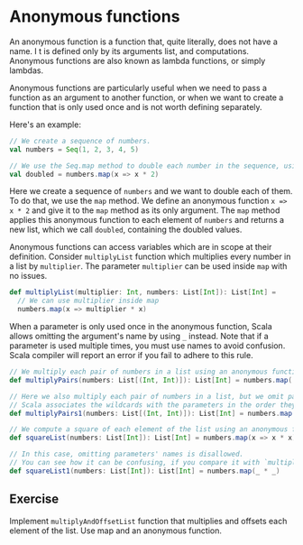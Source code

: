# Anonymous functions

An anonymous function is a function that, quite literally, does not have a name. I
t is defined only by its arguments list, and computations. 
Anonymous functions are also known as lambda functions, or simply lambdas.

Anonymous functions are particularly useful when we need to pass a function as an argument to another function, or when we want to create a function that is only used once and is not worth defining separately.

Here's an example:

```scala
// We create a sequence of numbers.
val numbers = Seq(1, 2, 3, 4, 5)

// We use the Seq.map method to double each number in the sequence, using an anonymous function.
val doubled = numbers.map(x => x * 2)
```

Here we create a sequence of `numbers` and we want to double each of them. 
To do that, we use the `map` method. 
We define an anonymous function `x => x * 2` and give it to the `map` method as its only argument. 
The `map` method applies this anonymous function to each element of `numbers` and returns a new list, which we call `doubled`, containing the doubled values.

Anonymous functions can access variables which are in scope at their definition.
Consider `multiplyList` function which multiplies every number in a list by `multiplier`. 
The parameter `multiplier` can be used inside `map` with no issues.  

```scala
def multiplyList(multiplier: Int, numbers: List[Int]): List[Int] =
  // We can use multiplier inside map 
  numbers.map(x => multiplier * x)

```

When a parameter is only used once in the anonymous function, Scala allows omitting the argument's name by using `_` instead.
Note that if a parameter is used multiple times, you must use names to avoid confusion. 
Scala compiler will report an error if you fail to adhere to this rule. 

```scala
// We multiply each pair of numbers in a list using an anonymous function.
def multiplyPairs(numbers: List[(Int, Int)]): List[Int] = numbers.map((x, y) => x * y)

// Here we also multiply each pair of numbers in a list, but we omit parameters' names in the anonymous function.
// Scala associates the wildcards with the parameters in the order they are passed.  
def multiplyPairs1(numbers: List[(Int, Int)]): List[Int] = numbers.map(_ * _)

// We compute a square of each element of the list using an anonymous function. 
def squareList(numbers: List[Int]): List[Int] = numbers.map(x => x * x)

// In this case, omitting parameters' names is disallowed.
// You can see how it can be confusing, if you compare it with `multiplyPairs1`. 
def squareList1(numbers: List[Int]): List[Int] = numbers.map(_ * _)
```

## Exercise

Implement `multiplyAndOffsetList` function that multiplies and offsets each element of the list. 
Use map and an anonymous function. 

